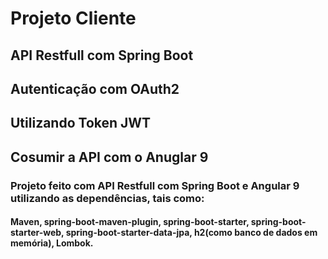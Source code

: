 # Projeto Cliente
## API Restfull com Spring Boot
## Autenticação com OAuth2
## Utilizando Token JWT
## Cosumir a API com o Anuglar 9

### Projeto feito com API Restfull com Spring Boot e Angular 9 utilizando as dependências, tais como:
#### Maven, spring-boot-maven-plugin, spring-boot-starter, spring-boot-starter-web, spring-boot-starter-data-jpa, h2(como banco de dados em memória), Lombok.


